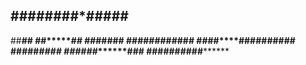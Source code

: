 ##   ########***###**## 
 ##**************## 
 ##*************#*# 
 ##***##****#**#**# 
 ###**####**##**### 
 ####****########## 
 ####********##*### 
 ######*******##**# 
 ##########******** 
<!--
**DandarGaming/DandarGaming** is a ✨ _special_ ✨ repository because its `README.md` (this file) appears on your GitHub profile.

Here are some ideas to get you started:

- 🔭 I’m currently working on ...
- 🌱 I’m currently learning ...
- 👯 I’m looking to collaborate on ...
- 🤔 I’m looking for help with ...
- 💬 Ask me about ...
- 📫 How to reach me: ...
- 😄 Pronouns: ...
- ⚡ Fun fact: ...
-->
